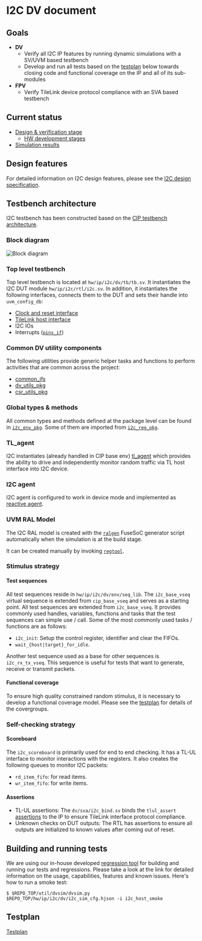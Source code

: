 # I2C DV document

## Goals
* **DV**
  * Verify all I2C IP features by running dynamic simulations with a SV/UVM based testbench
  * Develop and run all tests based on the [testplan](#testplan) below towards closing code and functional coverage on the IP and all of its sub-modules
* **FPV**
  * Verify TileLink device protocol compliance with an SVA based testbench

## Current status
* [Design & verification stage](../../../README.md)
  * [HW development stages](../../../../doc/project_governance/development_stages.md)
* [Simulation results](https://reports.opentitan.org/integrated/hw/ip/i2c/dv/latest/report.html)

## Design features
For detailed information on I2C design features, please see the
[I2C design specification](../README.md).

## Testbench architecture
I2C testbench has been constructed based on the
[CIP testbench architecture](../../../dv/sv/cip_lib/README.md).

### Block diagram
![Block diagram](./doc/tb.svg)

### Top level testbench
Top level testbench is located at `hw/ip/i2c/dv/tb/tb.sv`. It instantiates the I2C DUT module `hw/ip/i2c/rtl/i2c.sv`.
In addition, it instantiates the following interfaces, connects them to the DUT and sets their handle into `uvm_config_db`:
* [Clock and reset interface](../../../dv/sv/common_ifs/README.md)
* [TileLink host interface](../../../dv/sv/tl_agent/README.md)
* I2C IOs
* Interrupts ([`pins_if`](../../../dv/sv/common_ifs/README.md))

### Common DV utility components
The following utilities provide generic helper tasks and functions to perform activities that are common across the project:
* [common_ifs](../../../dv/sv/common_ifs/README.md)
* [dv_utils_pkg](../../../dv/sv/dv_utils/README.md)
* [csr_utils_pkg](../../../dv/sv/csr_utils/README.md)

### Global types & methods
All common types and methods defined at the package level can be found in [`i2c_env_pkg`](https://github.com/lowRISC/opentitan/blob/master/hw/ip/i2c/dv/env/i2c_env_pkg.sv).
Some of them are imported from [`i2c_reg_pkg`](https://github.com/lowRISC/opentitan/blob/master/hw/ip/i2c/rtl/i2c_reg_pkg.sv).

### TL_agent
I2C instantiates (already handled in CIP base env) [tl_agent](../../../dv/sv/tl_agent/README.md)
which provides the ability to drive and independently monitor random traffic via
TL host interface into I2C device.

### I2C agent
I2C agent is configured to work in device mode and implemented as [reactive agent](https://www.verilab.com/files/mastering_reactive_slaves.pdf).

### UVM RAL Model
The I2C RAL model is created with the [`ralgen`](../../../dv/tools/ralgen/README.md) FuseSoC generator script automatically when the simulation is at the build stage.

It can be created manually by invoking [`regtool`](../../../../util/reggen/doc/setup_and_use.md).

### Stimulus strategy
#### Test sequences
All test sequences reside in `hw/ip/i2c/dv/env/seq_lib`.
The `i2c_base_vseq` virtual sequence is extended from `cip_base_vseq` and serves as a starting point.
All test sequences are extended from `i2c_base_vseq`.
It provides commonly used handles, variables, functions and tasks that the test sequences can simple use / call.
Some of the most commonly used tasks / functions are as follows:
* `i2c_init`: Setup the control register, identifier and clear the FIFOs.
* `wait_{host|target}_for_idle`.

Another test sequence used as a base for other sequences is `i2c_rx_tx_vseq`.
This sequence is useful for tests that want to generate, receive or transmit packets.

#### Functional coverage
To ensure high quality constrained random stimulus, it is necessary to develop a functional coverage model.
Please see the [testplan](../data/i2c_testplan.hjson) for details of the covergroups.

### Self-checking strategy
#### Scoreboard
The `i2c_scoreboard` is primarily used for end to end checking.
It has a TL-UL interface to monitor interactions with the registers.
It also creates the following queues to monitor I2C packets:
* `rd_item_fifo`: for read items.
* `wr_item_fifo`: for write items.

#### Assertions
* TL-UL assertions: The `dv/sva/i2c_bind.sv` binds the `tlul_assert` [assertions](../../tlul/doc/TlulProtocolChecker.md) to the IP to ensure TileLink interface protocol compliance.
* Unknown checks on DUT outputs: The RTL has assertions to ensure all outputs are initialized to known values after coming out of reset.

## Building and running tests
We are using our in-house developed [regression tool](../../../../util/dvsim/README.md) for building and running our tests and regressions.
Please take a look at the link for detailed information on the usage, capabilities, features and known issues.
Here's how to run a smoke test:
```console
$ $REPO_TOP/util/dvsim/dvsim.py $REPO_TOP/hw/ip/i2c/dv/i2c_sim_cfg.hjson -i i2c_host_smoke
```

## Testplan
[Testplan](../data/i2c_testplan.hjson)
